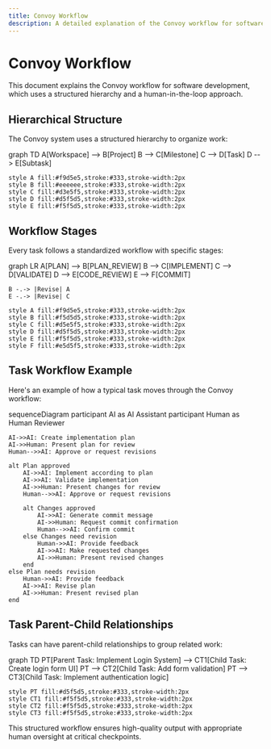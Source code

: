 ```yaml
---
title: Convoy Workflow
description: A detailed explanation of the Convoy workflow for software development
---
```


# Convoy Workflow

This document explains the Convoy workflow for software development, which uses a structured hierarchy and a human-in-the-loop approach.

## Hierarchical Structure

The Convoy system uses a structured hierarchy to organize work:

<Mermaid>
graph TD
    A[Workspace] --> B[Project]
    B --> C[Milestone]
    C --> D[Task]
    D --> E[Subtask]
    
    style A fill:#f9d5e5,stroke:#333,stroke-width:2px
    style B fill:#eeeeee,stroke:#333,stroke-width:2px
    style C fill:#d3e5f5,stroke:#333,stroke-width:2px
    style D fill:#d5f5d5,stroke:#333,stroke-width:2px
    style E fill:#f5f5d5,stroke:#333,stroke-width:2px
</Mermaid>

## Workflow Stages

Every task follows a standardized workflow with specific stages:

<Mermaid>
graph LR
    A[PLAN] --> B[PLAN_REVIEW]
    B --> C[IMPLEMENT]
    C --> D[VALIDATE]
    D --> E[CODE_REVIEW]
    E --> F[COMMIT]
    
    B -.-> |Revise| A
    E -.-> |Revise| C
    
    style A fill:#f9d5e5,stroke:#333,stroke-width:2px
    style B fill:#f5d5d5,stroke:#333,stroke-width:2px
    style C fill:#d5e5f5,stroke:#333,stroke-width:2px
    style D fill:#d5f5d5,stroke:#333,stroke-width:2px
    style E fill:#f5f5d5,stroke:#333,stroke-width:2px
    style F fill:#e5d5f5,stroke:#333,stroke-width:2px
</Mermaid>

## Task Workflow Example

Here's an example of how a typical task moves through the Convoy workflow:

<Mermaid>
sequenceDiagram
    participant AI as AI Assistant
    participant Human as Human Reviewer
    
    AI->>AI: Create implementation plan
    AI->>Human: Present plan for review
    Human-->>AI: Approve or request revisions
    
    alt Plan approved
        AI->>AI: Implement according to plan
        AI->>AI: Validate implementation
        AI->>Human: Present changes for review
        Human-->>AI: Approve or request revisions
        
        alt Changes approved
            AI->>AI: Generate commit message
            AI->>Human: Request commit confirmation
            Human-->>AI: Confirm commit
        else Changes need revision
            Human->>AI: Provide feedback
            AI->>AI: Make requested changes
            AI->>Human: Present revised changes
        end
    else Plan needs revision
        Human->>AI: Provide feedback
        AI->>AI: Revise plan
        AI->>Human: Present revised plan
    end
</Mermaid>

## Task Parent-Child Relationships

Tasks can have parent-child relationships to group related work:

<Mermaid>
graph TD
    PT[Parent Task: Implement Login System] --> CT1[Child Task: Create login form UI]
    PT --> CT2[Child Task: Add form validation]
    PT --> CT3[Child Task: Implement authentication logic]
    
    style PT fill:#d5f5d5,stroke:#333,stroke-width:2px
    style CT1 fill:#f5f5d5,stroke:#333,stroke-width:2px
    style CT2 fill:#f5f5d5,stroke:#333,stroke-width:2px
    style CT3 fill:#f5f5d5,stroke:#333,stroke-width:2px
</Mermaid>

This structured workflow ensures high-quality output with appropriate human oversight at critical checkpoints.
